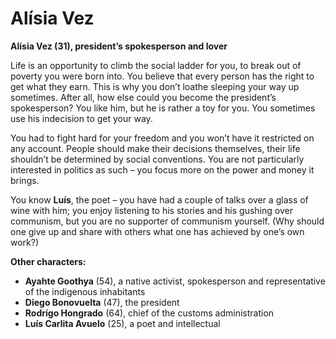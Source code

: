 # Alísia Vez

__Alísia Vez (31), president’s spokesperson and lover__

Life is an opportunity to climb the social ladder for you, to break out of poverty you were born into. You believe that every person has the right to get what they earn. This is why you don’t loathe sleeping your way up sometimes. After all, how else could you become the president’s spokesperson? You like him, but he is rather a toy for you. You sometimes use his indecision to get your way.

You had to fight hard for your freedom and you won’t have it restricted on any account. People should make their decisions themselves, their life shouldn’t be determined by social conventions. You are not particularly interested in politics as such – you focus more on the power and money it brings.

You know __Luís__, the poet – you have had a couple of talks over a glass of wine with him; you enjoy listening to his stories and his gushing over communism, but you are no supporter of communism yourself. (Why should one give up and share with others what one has achieved by one’s own work?)

<!-- novy sloupec -->

__Other characters:__

- __Ayahte Goothya__ (54), a native activist, spokesperson and representative of the indigenous inhabitants
- __Diego Bonovuelta__ (47), the president
- __Rodrígo Hongrado__ (64), chief of the customs administration
- __Luís Carlita Avuelo__ (25), a poet and intellectual
